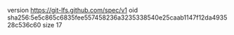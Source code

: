 version https://git-lfs.github.com/spec/v1
oid sha256:5e5c865c6835fee557458236a3235338540e25caab1147f12da493528c536c60
size 17
